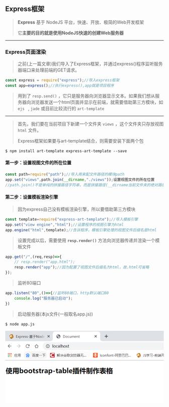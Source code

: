 ## Express框架

> **Express** 基于  NodeJS  平台，快速、开放、极简的Web开发框架
>
> 它**主要的目的就是使用NodeJS快速的创建Web服务器**

------

### Express页面渲染

>  之前(上一篇文章)我们导入了Express框架，并通过express()程序监听服务器端口来处理前端的GET请求。

```javascript
const express = require("express");//导入express框架
const app=express();//执行express(),app就是项目程序
```

> 用到了  `resp.send()`  ，它只是服务器向浏览器显示文本。如果我们想从服务器向浏览器发送一个html页面并显示在前端，就需要借助第三方模块，如     `ejs ` ,  `jade`   或目前比较流行的  `art-template`

---

> 首先，我们要在当前项目下新建一个文件夹    `views`  ，这个文件夹只存放视图   `html`   文件。
>
> Express框架如果要与art-template结合，则需要安装下面两个包

```
$ npm install art-template express-art-template --save
```

#### 第一步：设置视图文件的所在位置

```javascript
const path=require("path");//导入用来配文件路径的模块path
app.set("views",path.join(__dirname,"./views"));设置视图文件的所在位置
//path.join()不是单纯的拼接路径字符串，而是拼接路径(__dirname当前文件夹的绝对路径 + 当前文件夹下的要设置的文件夹)
```

#### 第二步：设置模板渲染引擎

> 因为express自己没有模板渲染引擎，所以要借助第三方模块

```javascript
const template=require("express-art-template");//导入模板引擎
app.set("view engine","html");//设置程序的视图引擎为html
app.engine("html",template);//告诉程序，模板引擎处理的视图文件后缀名是html
```

> 设置完成以后，需要使用   **`resp.render()`**   方法向浏览器传递并渲染一个模板文件

```javascript
app.get("/",(req,resp)=>{
    // resp.render("app.html");
    resp.render("app");//因为配置了视图文件后缀名为html，故.html可省略
});
```

> 监听80端口

```javascript
app.listen("80",()=>{//监听80端口，http默认端口80
    console.log("服务器已启动");
})
```

> 启动服务器(本js文件(一般取名app.js))

```
$ node app.js
```

![1574184330292](assets/1574184330292.png)